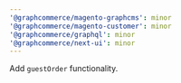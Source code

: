 ```yaml
---
'@graphcommerce/magento-graphcms': minor
'@graphcommerce/magento-customer': minor
'@graphcommerce/graphql': minor
'@graphcommerce/next-ui': minor
---
```


Add `guestOrder` functionality.
